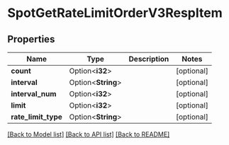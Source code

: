 # SpotGetRateLimitOrderV3RespItem

## Properties

Name | Type | Description | Notes
------------ | ------------- | ------------- | -------------
**count** | Option<**i32**> |  | [optional]
**interval** | Option<**String**> |  | [optional]
**interval_num** | Option<**i32**> |  | [optional]
**limit** | Option<**i32**> |  | [optional]
**rate_limit_type** | Option<**String**> |  | [optional]

[[Back to Model list]](../README.md#documentation-for-models) [[Back to API list]](../README.md#documentation-for-api-endpoints) [[Back to README]](../README.md)


